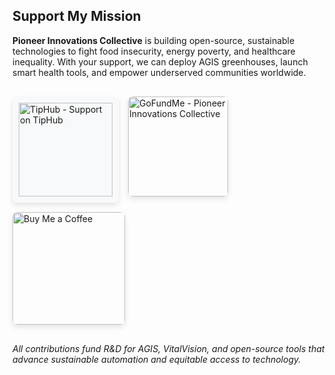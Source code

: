 <h2>Support My Mission</h2>
<p><strong>Pioneer Innovations Collective</strong> is building open-source, sustainable technologies to fight food insecurity, energy poverty, and healthcare inequality. With your support, we can deploy AGIS greenhouses, launch smart health tools, and empower underserved communities worldwide.</p>

<div class="donation-links" style="display: flex; flex-wrap: wrap; gap: 15px; margin: 30px 0;">


<!-- TipHub -->
  <a href="https://tiphub.co/pioneer-innovations-collective-r-d-social-impact-early-startup-/673" target="_blank" rel="noopener">
    <img src="https://tiphub.co/assets/tiphub-app.png" 
         alt="TipHub - Support on TipHub" 
         style="width: 150px; border-radius: 8px; background: #f8f9fa; padding: 10px; box-shadow: 0 4px 8px rgba(0,0,0,0.1);">
  </a>

  <!-- GoFundMe -->
  <a href="https://www.gofundme.com/f/pioneer-innovations-collective-opensource-solutions" target="_blank" rel="noopener">
    <img src="https://www.vhv.rs/dpng/d/436-4369151_gofundme-logo-png-transparent-png.png" 
         alt="GoFundMe - Pioneer Innovations Collective" 
         style="width: 160px; border-radius: 8px; box-shadow: 0 4px 8px rgba(0,0,0,0.1);">
  </a>


  <!-- Buy Me a Coffee -->
  <a href="https://www.buymeacoffee.com/tnzr" target="_blank" rel="noopener">
    <img src="https://www.buymeacoffee.com/assets/img/custom_images/orange_img.png" 
         alt="Buy Me a Coffee" 
         style="width: 180px; border-radius: 8px; box-shadow: 0 4px 8px rgba(0,0,0,0.1);">
  </a>

</div>

<p><em>All contributions fund R&D for AGIS, VitalVision, and open-source tools that advance sustainable automation and equitable access to technology.</em></p>